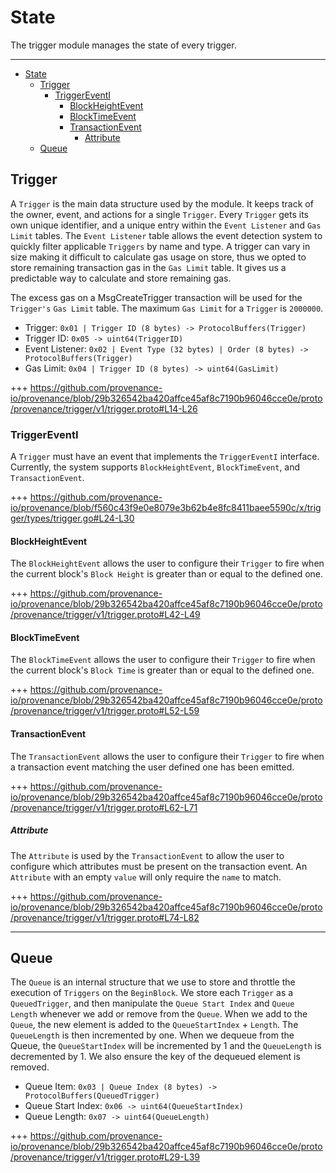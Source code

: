 <!--
order: 2
-->

# State

The trigger module manages the state of every trigger.

---
<!-- TOC 5 -->
- [State](#state)
  - [Trigger](#trigger)
    - [TriggerEventI](#triggereventi)
      - [BlockHeightEvent](#blockheightevent)
      - [BlockTimeEvent](#blocktimeevent)
      - [TransactionEvent](#transactionevent)
        - [Attribute](#attribute)
  - [Queue](#queue)



## Trigger

A `Trigger` is the main data structure used by the module. It keeps track of the owner, event, and actions for a single `Trigger`. Every `Trigger` gets its own unique identifier, and a unique entry within the `Event Listener` and `Gas Limit` tables. The `Event Listener` table allows the event detection system to quickly filter applicable `Triggers` by name and type. A trigger can vary in size making it difficult to calculate gas usage on store, thus we opted to store remaining transaction gas in the `Gas Limit` table. It gives us a predictable way to calculate and store remaining gas.

The excess gas on a MsgCreateTrigger transaction will be used for the `Trigger's` `Gas Limit` table. The maximum `Gas Limit` for a `Trigger` is `2000000`.

* Trigger: `0x01 | Trigger ID (8 bytes) -> ProtocolBuffers(Trigger)`
* Trigger ID: `0x05 -> uint64(TriggerID)`
* Event Listener: `0x02 | Event Type (32 bytes) | Order (8 bytes) -> ProtocolBuffers(Trigger)`
* Gas Limit: `0x04 | Trigger ID (8 bytes) -> uint64(GasLimit)`

+++ https://github.com/provenance-io/provenance/blob/29b326542ba420affce45af8c7190b96046cce0e/proto/provenance/trigger/v1/trigger.proto#L14-L26

### TriggerEventI

A `Trigger` must have an event that implements the `TriggerEventI` interface. Currently, the system supports `BlockHeightEvent`, `BlockTimeEvent`, and `TransactionEvent`.

+++ https://github.com/provenance-io/provenance/blob/f560c43f9e0e8079e3b62b4e8fc8411baee5590c/x/trigger/types/trigger.go#L24-L30

#### BlockHeightEvent

The `BlockHeightEvent` allows the user to configure their `Trigger` to fire when the current block's `Block Height` is greater than or equal to the defined one.

+++ https://github.com/provenance-io/provenance/blob/29b326542ba420affce45af8c7190b96046cce0e/proto/provenance/trigger/v1/trigger.proto#L42-L49

#### BlockTimeEvent

The `BlockTimeEvent` allows the user to configure their `Trigger` to fire when the current block's `Block Time` is greater than or equal to the defined one.

+++ https://github.com/provenance-io/provenance/blob/29b326542ba420affce45af8c7190b96046cce0e/proto/provenance/trigger/v1/trigger.proto#L52-L59

#### TransactionEvent

The `TransactionEvent` allows the user to configure their `Trigger` to fire when a transaction event matching the user defined one has been emitted.

+++ https://github.com/provenance-io/provenance/blob/29b326542ba420affce45af8c7190b96046cce0e/proto/provenance/trigger/v1/trigger.proto#L62-L71

##### Attribute

The `Attribute` is used by the `TransactionEvent` to allow the user to configure which attributes must be present on the transaction event. An `Attribute` with an empty `value` will only require the `name` to match.

+++ https://github.com/provenance-io/provenance/blob/29b326542ba420affce45af8c7190b96046cce0e/proto/provenance/trigger/v1/trigger.proto#L74-L82

---
## Queue

The `Queue` is an internal structure that we use to store and throttle the execution of `Triggers` on the `BeginBlock`. We store each `Trigger` as a `QueuedTrigger`, and then manipulate the `Queue Start Index` and `Queue Length` whenever we add or remove from the `Queue`. When we add to the `Queue`, the new element is added to the `QueueStartIndex` + `Length`. The `QueueLength` is then incremented by one. When we dequeue from the Queue, the `QueueStartIndex` will be incremented by 1 and the `QueueLength` is decremented by 1. We also ensure the key of the dequeued element is removed.

* Queue Item: `0x03 | Queue Index (8 bytes) -> ProtocolBuffers(QueuedTrigger)`
* Queue Start Index: `0x06 -> uint64(QueueStartIndex)`
* Queue Length: `0x07 -> uint64(QueueLength)`

+++ https://github.com/provenance-io/provenance/blob/29b326542ba420affce45af8c7190b96046cce0e/proto/provenance/trigger/v1/trigger.proto#L29-L39

